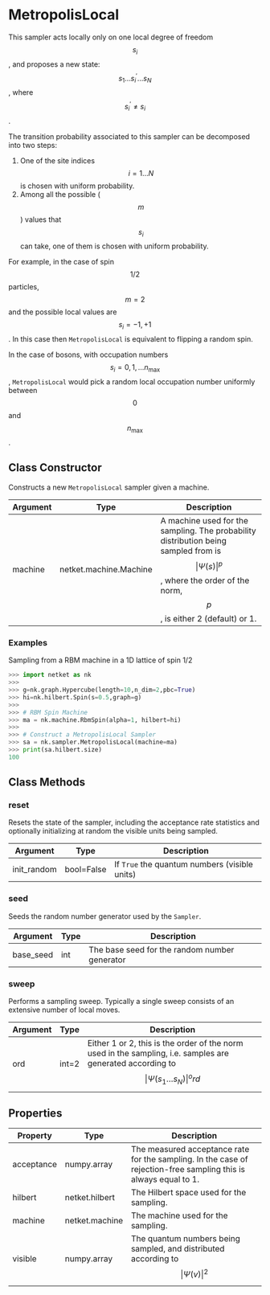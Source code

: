 # MetropolisLocal
This sampler acts locally only on one local degree of freedom $$s_i$$,
 and proposes a new state: $$ s_1 \dots s^\prime_i \dots s_N $$,
 where $$ s^\prime_i \neq s_i $$.

 The transition probability associated to this
 sampler can be decomposed into two steps:

 1. One of the site indices $$ i = 1\dots N $$ is chosen
 with uniform probability.
 2. Among all the possible ($$m$$) values that $$s_i$$ can take,
 one of them is chosen with uniform probability.

 For example, in the case of spin $$1/2$$ particles, $$m=2$$
 and the possible local values are $$s_i = -1,+1$$.
 In this case then `MetropolisLocal` is equivalent to flipping a random spin.

 In the case of bosons, with occupation numbers
 $$s_i = 0, 1, \dots n_{\mathrm{max}}$$, `MetropolisLocal`
 would pick a random local occupation number uniformly between $$0$$
 and $$n_{\mathrm{max}}$$.

## Class Constructor
Constructs a new ``MetropolisLocal`` sampler given a machine.

|Argument|         Type         |                                                                            Description                                                                             |
|--------|----------------------|--------------------------------------------------------------------------------------------------------------------------------------------------------------------|
|machine |netket.machine.Machine|A machine used for the sampling. The probability distribution being sampled from is $$\|\Psi(s)\|^p$$, where the order of the norm, $$p$$, is either 2 (default) or 1.|

### Examples
Sampling from a RBM machine in a 1D lattice of spin 1/2

```python
>>> import netket as nk
>>>
>>> g=nk.graph.Hypercube(length=10,n_dim=2,pbc=True)
>>> hi=nk.hilbert.Spin(s=0.5,graph=g)
>>>
>>> # RBM Spin Machine
>>> ma = nk.machine.RbmSpin(alpha=1, hilbert=hi)
>>>
>>> # Construct a MetropolisLocal Sampler
>>> sa = nk.sampler.MetropolisLocal(machine=ma)
>>> print(sa.hilbert.size)
100

```



## Class Methods 
### reset
Resets the state of the sampler, including the acceptance rate statistics
and optionally initializing at random the visible units being sampled.

| Argument  |   Type   |                  Description                  |
|-----------|----------|-----------------------------------------------|
|init_random|bool=False|If ``True`` the quantum numbers (visible units)|

### seed
Seeds the random number generator used by the ``Sampler``.

|Argument |Type|                 Description                 |
|---------|----|---------------------------------------------|
|base_seed|int |The base seed for the random number generator|

### sweep
Performs a sampling sweep. Typically a single sweep
consists of an extensive number of local moves.

|Argument|Type |                                                               Description                                                               |
|--------|-----|-----------------------------------------------------------------------------------------------------------------------------------------|
|ord     |int=2|Either 1 or 2, this is the order of the norm used in the sampling, i.e. samples are generated according to $$\|\Psi(s_1\dots s_N) \| ^ord$$|

## Properties

| Property |               Type               |                                                        Description                                                        |
|----------|----------------------------------|---------------------------------------------------------------------------------------------------------------------------|
|acceptance|         numpy.array              | The measured acceptance rate for the sampling.         In the case of rejection-free sampling this is always equal to 1.  |
|hilbert   |         netket.hilbert           | The Hilbert space used for the sampling.                                                                                  |
|machine   |         netket.machine           | The machine used for the sampling.                                                                                        |
|visible   |                       numpy.array| The quantum numbers being sampled,                        and distributed according to $$\|\Psi(v)\|^2$$                    |
